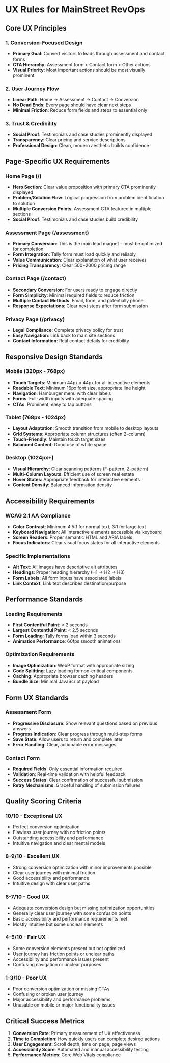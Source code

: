 # UX Rules for MainStreet RevOps

## Core UX Principles

### 1. Conversion-Focused Design
- **Primary Goal**: Convert visitors to leads through assessment and contact forms
- **CTA Hierarchy**: Assessment form > Contact form > Other actions
- **Visual Priority**: Most important actions should be most visually prominent

### 2. User Journey Flow
- **Linear Path**: Home → Assessment → Contact → Conversion
- **No Dead Ends**: Every page should have clear next steps
- **Minimal Friction**: Reduce form fields and steps to essential only

### 3. Trust & Credibility
- **Social Proof**: Testimonials and case studies prominently displayed
- **Transparency**: Clear pricing and service descriptions
- **Professional Design**: Clean, modern aesthetic builds confidence

## Page-Specific UX Requirements

### Home Page (/)
- **Hero Section**: Clear value proposition with primary CTA prominently displayed
- **Problem/Solution Flow**: Logical progression from problem identification to solution
- **Multiple Conversion Points**: Assessment CTA featured in multiple sections
- **Social Proof**: Testimonials and case studies build credibility

### Assessment Page (/assessment)
- **Primary Conversion**: This is the main lead magnet - must be optimized for completion
- **Form Integration**: Tally form must load quickly and reliably
- **Value Communication**: Clear explanation of what user receives
- **Pricing Transparency**: Clear $500-$2000 pricing range

### Contact Page (/contact)
- **Secondary Conversion**: For users ready to engage directly
- **Form Simplicity**: Minimal required fields to reduce friction
- **Multiple Contact Methods**: Email, form, and potentially phone
- **Response Expectations**: Clear next steps after form submission

### Privacy Page (/privacy)
- **Legal Compliance**: Complete privacy policy for trust
- **Easy Navigation**: Link back to main site sections
- **Contact Information**: Real contact details for credibility

## Responsive Design Standards

### Mobile (320px - 768px)
- **Touch Targets**: Minimum 44px x 44px for all interactive elements
- **Readable Text**: Minimum 16px font size, appropriate line height
- **Navigation**: Hamburger menu with clear labels
- **Forms**: Full-width inputs with adequate spacing
- **CTAs**: Prominent, easy to tap buttons

### Tablet (768px - 1024px)
- **Layout Adaptation**: Smooth transition from mobile to desktop layouts
- **Grid Systems**: Appropriate column structures (often 2-column)
- **Touch-Friendly**: Maintain touch target sizes
- **Balanced Content**: Good use of white space

### Desktop (1024px+)
- **Visual Hierarchy**: Clear scanning patterns (F-pattern, Z-pattern)
- **Multi-Column Layouts**: Efficient use of screen real estate
- **Hover States**: Appropriate feedback for interactive elements
- **Content Density**: Balanced information density

## Accessibility Requirements

### WCAG 2.1 AA Compliance
- **Color Contrast**: Minimum 4.5:1 for normal text, 3:1 for large text
- **Keyboard Navigation**: All interactive elements accessible via keyboard
- **Screen Readers**: Proper semantic HTML and ARIA labels
- **Focus Indicators**: Clear visual focus states for all interactive elements

### Specific Implementations
- **Alt Text**: All images have descriptive alt attributes
- **Headings**: Proper heading hierarchy (H1 → H2 → H3)
- **Form Labels**: All form inputs have associated labels
- **Link Context**: Link text describes destination/purpose

## Performance Standards

### Loading Requirements
- **First Contentful Paint**: < 2 seconds
- **Largest Contentful Paint**: < 2.5 seconds
- **Form Loading**: Tally forms load within 3 seconds
- **Animation Performance**: 60fps smooth animations

### Optimization Requirements
- **Image Optimization**: WebP format with appropriate sizing
- **Code Splitting**: Lazy loading for non-critical components
- **Caching**: Appropriate browser caching headers
- **Bundle Size**: Minimal JavaScript payload

## Form UX Standards

### Assessment Form
- **Progressive Disclosure**: Show relevant questions based on previous answers
- **Progress Indication**: Clear progress through multi-step forms
- **Save State**: Allow users to return and complete later
- **Error Handling**: Clear, actionable error messages

### Contact Form
- **Required Fields**: Only essential information required
- **Validation**: Real-time validation with helpful feedback
- **Success States**: Clear confirmation of successful submission
- **Retry Mechanisms**: Graceful handling of submission failures

## Quality Scoring Criteria

### 10/10 - Exceptional UX
- Perfect conversion optimization
- Flawless user journey with no friction points
- Outstanding accessibility and performance
- Intuitive navigation and clear mental models

### 8-9/10 - Excellent UX
- Strong conversion optimization with minor improvements possible
- Clear user journey with minimal friction
- Good accessibility and performance
- Intuitive design with clear user paths

### 6-7/10 - Good UX
- Adequate conversion design but missing optimization opportunities
- Generally clear user journey with some confusion points
- Basic accessibility and performance requirements met
- Mostly intuitive but some unclear elements

### 4-5/10 - Fair UX
- Some conversion elements present but not optimized
- User journey has friction points or unclear paths
- Accessibility and performance issues present
- Confusing navigation or unclear purposes

### 1-3/10 - Poor UX
- Poor conversion optimization or missing CTAs
- Confusing or broken user journey
- Major accessibility and performance problems
- Unusable on mobile or major functionality issues

## Critical Success Metrics
1. **Conversion Rate**: Primary measurement of UX effectiveness
2. **Time to Completion**: How quickly users can complete desired actions
3. **User Engagement**: Scroll depth, time on page, page views
4. **Accessibility Score**: Automated and manual accessibility testing
5. **Performance Metrics**: Core Web Vitals compliance